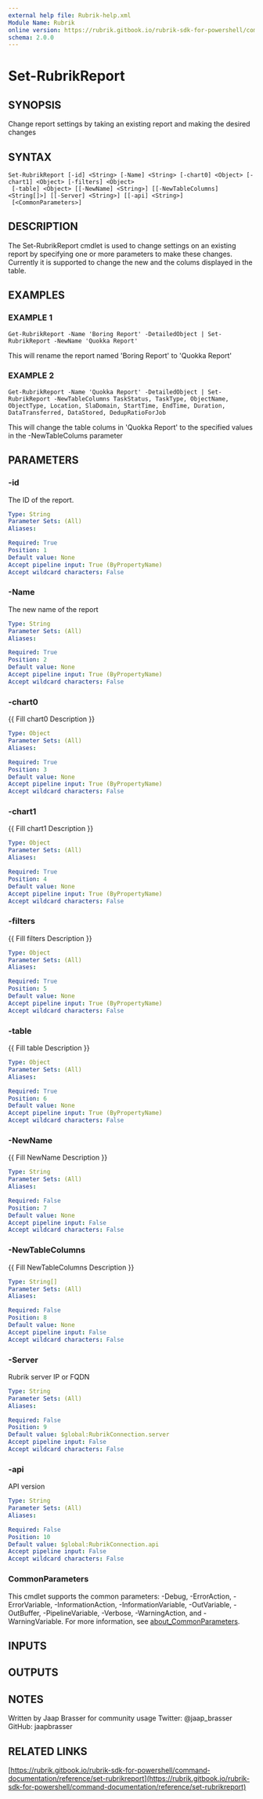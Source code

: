 ```yaml
---
external help file: Rubrik-help.xml
Module Name: Rubrik
online version: https://rubrik.gitbook.io/rubrik-sdk-for-powershell/command-documentation/reference/set-rubrikreport
schema: 2.0.0
---
```


# Set-RubrikReport

## SYNOPSIS
Change report settings by taking an existing report and making the desired changes

## SYNTAX

```
Set-RubrikReport [-id] <String> [-Name] <String> [-chart0] <Object> [-chart1] <Object> [-filters] <Object>
 [-table] <Object> [[-NewName] <String>] [[-NewTableColumns] <String[]>] [[-Server] <String>] [[-api] <String>]
 [<CommonParameters>]
```

## DESCRIPTION
The Set-RubrikReport cmdlet is used to change settings on an existing report by specifying one or more parameters to make these changes.
Currently it is supported to change the new and the colums displayed in the table.

## EXAMPLES

### EXAMPLE 1
```
Get-RubrikReport -Name 'Boring Report' -DetailedObject | Set-RubrikReport -NewName 'Quokka Report'
```

This will rename the report named 'Boring Report' to 'Quokka Report'

### EXAMPLE 2
```
Get-RubrikReport -Name 'Quokka Report' -DetailedObject | Set-RubrikReport -NewTableColumns TaskStatus, TaskType, ObjectName, ObjectType, Location, SlaDomain, StartTime, EndTime, Duration, DataTransferred, DataStored, DedupRatioForJob
```

This will change the table colums in 'Quokka Report' to the specified values in the -NewTableColums parameter

## PARAMETERS

### -id
The ID of the report.

```yaml
Type: String
Parameter Sets: (All)
Aliases:

Required: True
Position: 1
Default value: None
Accept pipeline input: True (ByPropertyName)
Accept wildcard characters: False
```

### -Name
The new name of the report

```yaml
Type: String
Parameter Sets: (All)
Aliases:

Required: True
Position: 2
Default value: None
Accept pipeline input: True (ByPropertyName)
Accept wildcard characters: False
```

### -chart0
{{ Fill chart0 Description }}

```yaml
Type: Object
Parameter Sets: (All)
Aliases:

Required: True
Position: 3
Default value: None
Accept pipeline input: True (ByPropertyName)
Accept wildcard characters: False
```

### -chart1
{{ Fill chart1 Description }}

```yaml
Type: Object
Parameter Sets: (All)
Aliases:

Required: True
Position: 4
Default value: None
Accept pipeline input: True (ByPropertyName)
Accept wildcard characters: False
```

### -filters
{{ Fill filters Description }}

```yaml
Type: Object
Parameter Sets: (All)
Aliases:

Required: True
Position: 5
Default value: None
Accept pipeline input: True (ByPropertyName)
Accept wildcard characters: False
```

### -table
{{ Fill table Description }}

```yaml
Type: Object
Parameter Sets: (All)
Aliases:

Required: True
Position: 6
Default value: None
Accept pipeline input: True (ByPropertyName)
Accept wildcard characters: False
```

### -NewName
{{ Fill NewName Description }}

```yaml
Type: String
Parameter Sets: (All)
Aliases:

Required: False
Position: 7
Default value: None
Accept pipeline input: False
Accept wildcard characters: False
```

### -NewTableColumns
{{ Fill NewTableColumns Description }}

```yaml
Type: String[]
Parameter Sets: (All)
Aliases:

Required: False
Position: 8
Default value: None
Accept pipeline input: False
Accept wildcard characters: False
```

### -Server
Rubrik server IP or FQDN

```yaml
Type: String
Parameter Sets: (All)
Aliases:

Required: False
Position: 9
Default value: $global:RubrikConnection.server
Accept pipeline input: False
Accept wildcard characters: False
```

### -api
API version

```yaml
Type: String
Parameter Sets: (All)
Aliases:

Required: False
Position: 10
Default value: $global:RubrikConnection.api
Accept pipeline input: False
Accept wildcard characters: False
```

### CommonParameters
This cmdlet supports the common parameters: -Debug, -ErrorAction, -ErrorVariable, -InformationAction, -InformationVariable, -OutVariable, -OutBuffer, -PipelineVariable, -Verbose, -WarningAction, and -WarningVariable. For more information, see [about_CommonParameters](http://go.microsoft.com/fwlink/?LinkID=113216).

## INPUTS

## OUTPUTS

## NOTES
Written by Jaap Brasser for community usage
Twitter: @jaap_brasser
GitHub: jaapbrasser

## RELATED LINKS

[https://rubrik.gitbook.io/rubrik-sdk-for-powershell/command-documentation/reference/set-rubrikreport](https://rubrik.gitbook.io/rubrik-sdk-for-powershell/command-documentation/reference/set-rubrikreport)

